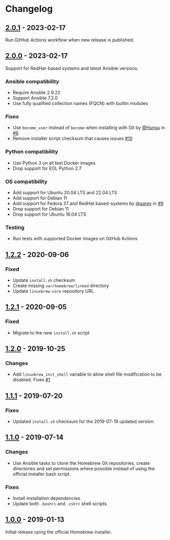 # Changelog

## [2.0.1] - 2023-02-17

Run GitHub Actions workflow when new release is published.

[2.0.1]: https://github.com/markosamuli/ansible-linuxbrew/releases/tag/v2.0.1

## [2.0.0] - 2023-02-17

Support for RedHat-based systems and latest Ansible versions.

[2.0.0]: https://github.com/markosamuli/ansible-linuxbrew/releases/tag/v2.0.0

### Ansible compatibility

- Require Ansible 2.9.22
- Support Ansible 7.2.0
- Use fully qualified collection names (FQCN) with builtin modules

### Fixes

- Use `become_user` instead of `become` when installing with Git by [@Hunsu] in [#6]
- Remove installer script checksum that causes issues [#10]

[@hunsu]: https://github.com/Hunsu
[#6]: https://github.com/markosamuli/ansible-linuxbrew/pull/6
[#10]: https://github.com/markosamuli/ansible-linuxbrew/issues/10

### Python compatibility

- Use Python 3 on all test Docker images
- Drop support for EOL Python 2.7

### OS compatibility

- Add support for Ubuntu 20.04 LTS and 22.04 LTS
- Add support for Debian 11
- Add support for Fedora 37 and RedHat based-systems by [@aarey] in [#9]
- Drop support for Debian 11
- Drop support for Ubuntu 16.04 LTS

[@aarey]: https://github.com/aairey
[#9]: https://github.com/markosamuli/ansible-linuxbrew/pull/9

### Testing

- Run tests with supported Docker images on GitHub Actions

## [1.2.2] - 2020-09-06

### Fixed

- Update `install.sh` checksum
- Create missing `var/homebrew/linked` directory
- Update `linuxbrew-core` repository URL

## [1.2.1] - 2020-09-05

### Fixed

- Migrate to the new `install.sh` script

## [1.2.0] - 2019-10-25

### Changes

- Add `linuxbrew_init_shell` variable to allow shell file modification to be
  disabled. Fixes [#1]

## [1.1.1] - 2019-07-20

### Fixes

- Updated `install.sh` checksum for the 2019-07-18 updated version.

## [1.1.0] - 2019-07-14

### Changes

- Use Ansible tasks to clone the Homebrew Git repositories, create directories
  and set permissions where possible instead of using the official installer
  bash script.

### Fixes

- Install installation dependencies.
- Update both `.bashrc` and `.zshrc` shell scripts.

## [1.0.0] - 2019-01-13

Initial release using the official Homebrew installer.

[1.2.2]: https://github.com/markosamuli/ansible-linuxbrew/releases/tag/v1.2.2
[1.2.1]: https://github.com/markosamuli/ansible-linuxbrew/releases/tag/v1.2.1
[1.2.0]: https://github.com/markosamuli/ansible-linuxbrew/releases/tag/v1.2.0
[1.1.1]: https://github.com/markosamuli/ansible-linuxbrew/releases/tag/v1.1.1
[1.1.0]: https://github.com/markosamuli/ansible-linuxbrew/releases/tag/v1.1.0
[1.0.0]: https://github.com/markosamuli/ansible-linuxbrew/releases/tag/v1.0.0
[#1]: https://github.com/markosamuli/ansible-linuxbrew/issues/1
